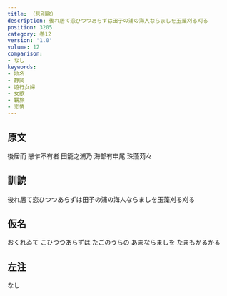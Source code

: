 ```yaml
---
title: （悲別歌）
description: 後れ居て恋ひつつあらずは田子の浦の海人ならましを玉藻刈る刈る
position: 3205
category: 巻12
version: '1.0'
volume: 12
comparison:
- なし
keywords:
- 地名
- 静岡
- 遊行女婦
- 女歌
- 羈旅
- 恋情
---
```


## 原文

後居而 戀乍不有者 田籠之浦乃 海部有申尾 珠藻苅々

## 訓読

後れ居て恋ひつつあらずは田子の浦の海人ならましを玉藻刈る刈る

## 仮名

おくれゐて こひつつあらずは たごのうらの あまならましを たまもかるかる

## 左注

なし
